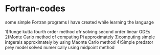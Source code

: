 # Fortran-codes
some simple Fortran programs I have created while learning the language

1)Runge kutta fourth order method ofr solving second order linear ODEs
2)Monte Carlo method of computing Pi approximately
3)computing simple intgerals approximately by using Maonte Carlo method
4)Simple predator prey model solved numerically using midpoint method
